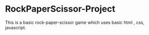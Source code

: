 # RockPaperScissor-Project
This is a basic rock-paper-scissor game which uses basic html , css, javascript.
